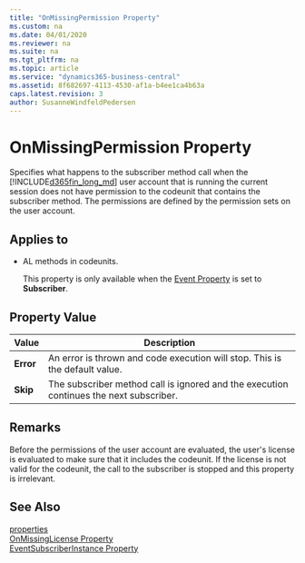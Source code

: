 ```yaml
---
title: "OnMissingPermission Property"
ms.custom: na
ms.date: 04/01/2020
ms.reviewer: na
ms.suite: na
ms.tgt_pltfrm: na
ms.topic: article
ms.service: "dynamics365-business-central"
ms.assetid: 8f682697-4113-4530-af1a-b4ee1ca4b63a
caps.latest.revision: 3
author: SusanneWindfeldPedersen
---
```


 

# OnMissingPermission Property
Specifies what happens to the subscriber method call when the [!INCLUDE[d365fin_long_md](../includes/d365fin_long_md.md)] user account that is running the current session does not have permission to the codeunit that contains the subscriber method. The permissions are defined by the permission sets on the user account.  
  
## Applies to  
  
-   AL methods in codeunits.  
  
     This property is only available when the [Event Property](devenv-event-property.md) is set to **Subscriber**.  
  
## Property Value  
  
|Value|Description|  
|-----------|-----------------|  
|**Error**|An error is thrown and code execution will stop. This is the default value.|  
|**Skip**|The subscriber method call is ignored and the execution continues the next subscriber.|  
  
## Remarks  
Before the permissions of the user account are evaluated, the user's license is evaluated to make sure that it includes the codeunit. If the license is not valid for the codeunit, the call to the subscriber is stopped and this property is irrelevant.  
<!-- 
For more information about events, see [Events in Microsoft Dynamics NAV](Events-in-Microsoft-Dynamics-NAV.md).
-->  
## See Also  
[properties](devenv-properties.md)  
[OnMissingLicense Property](devenv-onmissinglicense-property.md)  
[EventSubscriberInstance Property](devenv-eventsubscriberinstance-property.md)
<!--
[Publishing Events](Publishing-Events.md)   
[Raising Events](Raising-Events.md)   
[Subscribing to Events](Subscribing-to-Events.md)   
[AL Method Statements](../devenv-al-method-statements.md)
-->